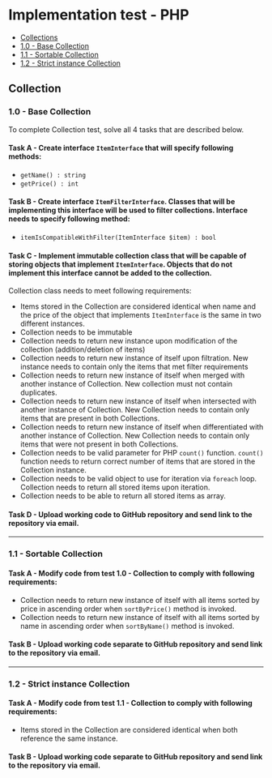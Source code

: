 # Implementation test - PHP

- [Collections](#Collection)
 - [1.0 - Base Collection](#1.0---Base-Collection)
 - [1.1 - Sortable Collection](#1.1---Sortable-Collection)
 - [1.2 - Strict instance Collection](#1.2---Strict-instance-Collection)

## Collection
### 1.0 - Base Collection

To complete Collection test, solve all 4 tasks that are described below.

#### Task A - Create interface `ItemInterface` that will specify following methods:

- `getName() : string`
- `getPrice() : int`


#### Task B - Create interface `ItemFilterInterface`. Classes that will be implementing this interface will be used to filter collections. Interface needs to specify following method:

- `itemIsCompatibleWithFilter(ItemInterface $item) : bool`

#### Task C - Implement immutable collection class that will be capable of storing objects that implement `ItemInterface`. Objects that do not implement this interface cannot be added to the collection.



Collection class needs to meet following requirements: 

- Items stored in the Collection are considered identical when name and the price of the object that implements `ItemInterface` is the same in two different instances.
- Collection needs to be immutable
- Collection needs to return new instance upon modification of the collection (addition/deletion of items)
- Collection needs to return new instance of itself upon filtration. New instance needs to contain only the items that met filter requirements
- Collection needs to return new instance of itself when merged with another instance of Collection. New collection must not contain duplicates.
- Collection needs to return new instance of itself when intersected with another instance of Collection. New Collection needs to contain only items that are present in both Collections.
- Collection needs to return new instance of itself when differentiated with another instance of Collection. New Collection needs to contain only items that were not present in both Collections.
- Collection needs to be valid parameter for PHP `count()` function. `count()` function needs to return correct number of items that are stored in the Collection instance.
- Collection needs to be valid object to use for iteration via `foreach` loop. Collection needs to return all stored items upon iteration.
- Collection needs to be able to return all stored items as array.

#### Task D - Upload working code to GitHub repository and send link to the repository via email.

***

### 1.1 - Sortable Collection

#### Task A - Modify code from test 1.0 - Collection to comply with following requirements:

- Collection needs to return new instance of itself with all items sorted by price in ascending order when `sortByPrice()` method is invoked.
- Collection needs to return new instance of itself with all items sorted by name in ascending order when `sortByName()` method is invoked.

#### Task B - Upload working code separate to GitHub repository and send link to the repository via email.

***
### 1.2 - Strict instance Collection

#### Task A - Modify code from test 1.1 - Collection to comply with following requirements:

- Items stored in the Collection are considered identical when both reference the same instance.

#### Task B - Upload working code separate to GitHub repository and send link to the repository via email.




 



